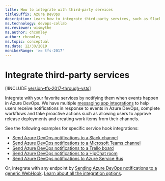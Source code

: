 ```yaml
---
title: How to integrate with third-party services
titleSuffix: Azure DevOps 
description: Learn how to integrate third-party services, such as Slack, Microsoft Teams, and others with Azure DevOps.
ms.technology: devops-collab
ms.reviewer: wismythe
ms.author: chcomley
author: chcomley
ms.topic: conceptual
ms.date: 12/30/2019  
monikerRange: '>= tfs-2017'
---
```


# Integrate third-party services

[!INCLUDE [version-tfs-2017-through-vsts](../includes/version-tfs-2017-through-vsts.md)]

Integrate with your favorite services by notifying them when events happen in Azure DevOps. We have multiple [messaging app integrations](../service-hooks/services/workplace-messaging-apps.md) to help users receive notifications in response to events in Azure DevOps, complete workflows and take proactive actions such as allowing users to approve release deployments and creating work items from their channels.


See the following examples for specific service hook integrations:

* [Send Azure DevOps notifications to a Slack channel](../service-hooks/services/slack.md)
* [Send Azure DevOps notifications to a Microsoft Teams channel](../service-hooks/services/teams.md)
* [Send Azure DevOps notifications to a Trello board](../service-hooks/services/trello.md)
* [Send Azure DevOps notifications to a HipChat room](../service-hooks/overview.md)
* [Send Azure DevOps notifications to Azure Service Bus](../service-hooks/overview.md)

Or, integrate with any endpoint by [Sending Azure DevOps notifications to a generic WebHook](../service-hooks/services/webhooks.md). [Learn about all the integration options](../service-hooks/overview.md).